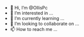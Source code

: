 - 👋 Hi, I’m @OllisPc
- 👀 I’m interested in ...
- 🌱 I’m currently learning ...
- 💞️ I’m looking to collaborate on ...
- 📫 How to reach me ...

<!---
OllisPc/OllisPc is a ✨ special ✨ repository because its `README.md` (this file) appears on your GitHub profile.
You can click the Preview link to take a look at your changes.
--->
